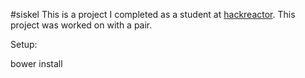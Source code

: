 #siskel
This is a project I completed as a student at [hackreactor](http://hackreactor.com). This project was worked on with a pair.

Setup:

bower install
